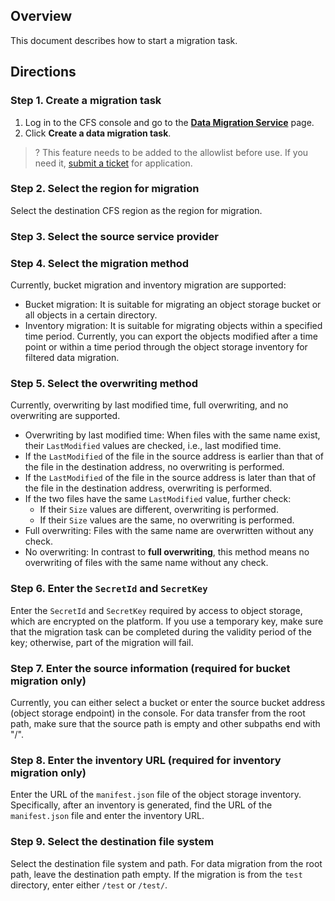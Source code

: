 ## Overview

This document describes how to start a migration task.

## Directions

### Step 1. Create a migration task

1. Log in to the CFS console and go to the [**Data Migration Service**](https://console.cloud.tencent.com/cfs/migration?rid=8) page.
2. Click **Create a data migration task**.

>? This feature needs to be added to the allowlist before use. If you need it, [submit a ticket](https://console.tencentcloud.com/workorder/category) for application.
>

### Step 2. Select the region for migration

Select the destination CFS region as the region for migration.


### Step 3. Select the source service provider




### Step 4. Select the migration method


Currently, bucket migration and inventory migration are supported:
- Bucket migration: It is suitable for migrating an object storage bucket or all objects in a certain directory.
- Inventory migration: It is suitable for migrating objects within a specified time period. Currently, you can export the objects modified after a time point or within a time period through the object storage inventory for filtered data migration.

### Step 5. Select the overwriting method


Currently, overwriting by last modified time, full overwriting, and no overwriting are supported.
- Overwriting by last modified time: When files with the same name exist, their `LastModified` values are checked, i.e., last modified time.
 - If the `LastModified` of the file in the source address is earlier than that of the file in the destination address, no overwriting is performed.
 - If the `LastModified` of the file in the source address is later than that of the file in the destination address, overwriting is performed.
 - If the two files have the same `LastModified` value, further check:
   - If their `Size` values are different, overwriting is performed.
   - If their `Size` values are the same, no overwriting is performed. 
- Full overwriting: Files with the same name are overwritten without any check.
- No overwriting: In contrast to **full overwriting**, this method means no overwriting of files with the same name without any check.

### Step 6. Enter the `SecretId` and `SecretKey`


Enter the `SecretId` and `SecretKey` required by access to object storage, which are encrypted on the platform. If you use a temporary key, make sure that the migration task can be completed during the validity period of the key; otherwise, part of the migration will fail.

### Step 7. Enter the source information (required for bucket migration only)


Currently, you can either select a bucket or enter the source bucket address (object storage endpoint) in the console. For data transfer from the root path, make sure that the source path is empty and other subpaths end with "/".

### Step 8. Enter the inventory URL (required for inventory migration only)

Enter the URL of the `manifest.json` file of the object storage inventory. Specifically, after an inventory is generated, find the URL of the `manifest.json` file and enter the inventory URL.

### Step 9. Select the destination file system


Select the destination file system and path. For data migration from the root path, leave the destination path empty. If the migration is from the `test` directory, enter either `/test` or `/test/`.
